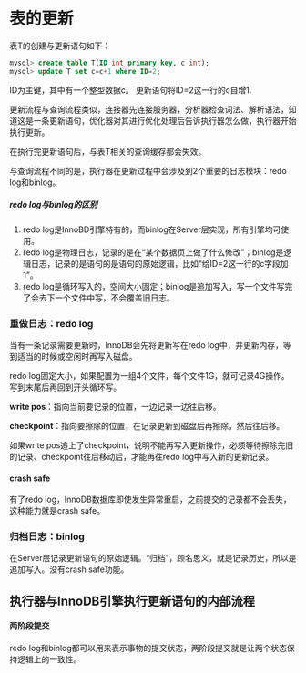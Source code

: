 # 表的更新
表T的创建与更新语句如下：
```sql
mysql> create table T(ID int primary key, c int);
mysql> update T set c=c+1 where ID=2;
```
ID为主键，其中有一个整型数据c。
更新语句将ID=2这一行的c自增1.

更新流程与查询流程类似，连接器先连接服务器，分析器检查词法、解析语法，知道这是一条更新语句，优化器对其进行优化处理后告诉执行器怎么做，执行器开始执行更新。

在执行完更新语句后，与表T相关的查询缓存都会失效。

与查询流程不同的是，执行器在更新过程中会涉及到2个重要的日志模块：redo log和binlog。

##### redo log与binlog的区别
1. redo log是InnoBD引擎特有的，而binlog在Server层实现，所有引擎均可使用。
2. redo log是物理日志，记录的是在“某个数据页上做了什么修改”；binlog是逻辑日志，记录的是语句的是语句的原始逻辑，比如“给ID=2这一行的c字段加1”。
3. redo log是循环写入的，空间大小固定；binlog是追加写入，写一个文件写完了会去下一个文件中写，不会覆盖旧日志。


### 重做日志：redo log
当有一条记录需要更新时，InnoDB会先将更新写在redo log中，并更新内存，等到适当的时候或空闲时再写入磁盘。

redo log固定大小，如果配置为一组4个文件，每个文件1G，就可记录4G操作。写到末尾后再回到开头循环写。

**write pos**：指向当前要记录的位置，一边记录一边往后移。

**checkpoint**：指向要擦除的位置，在记录更新到磁盘后再擦除，然后往后移。

如果write pos追上了checkpoint，说明不能再写入更新操作，必须等待擦除完旧的记录、checkpoint往后移动后，才能再往redo log中写入新的更新记录。

#### crash safe
有了redo log，InnoDB数据库即使发生异常重启，之前提交的记录都不会丢失，这种能力就是crash safe。

### 归档日志：binlog
在Server层记录更新语句的原始逻辑。“归档”，顾名思义，就是记录历史，所以是追加写入。没有crash safe功能。

## 执行器与InnoDB引擎执行更新语句的内部流程


#### 两阶段提交
redo log和binlog都可以用来表示事物的提交状态，两阶段提交就是让两个状态保持逻辑上的一致性。
